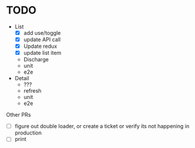 # TODO

- List
  - [x] add use/toggle
  - [x] update API call
  - [x] Update redux
  - [x] update list item
  - Discharge
  - unit
  - e2e
- Detail
  - ???
  - refresh
  - unit
  - e2e

Other PRs

- [ ] figure out double loader, or create a ticket or verify its not happening in production
- [ ] print

